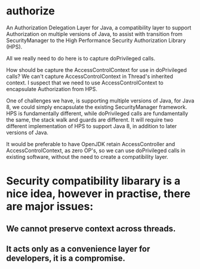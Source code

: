 # authorize
An Authorization Delegation Layer for Java, a compatibility layer to support Authorization on multiple versions of Java, to assist with transition from SecurityManager to the High Performance Security Authorization Library (HPS).

All we really need to do here is to capture doPrivileged calls.

How should be capture the AccessControlContext for use in doPrivileged calls?   We can't capture AccessControlContext in Thread's inherited context. I suspect that we need to use AccessControlContext to encapsulate Authorization from HPS.

One of challenges we have, is supporting multiple versions of Java, for Java 8, we could simply encapsulate the existing SecurityManager framework.  HPS is fundamentally different, while doPrivileged calls are fundamentally the same, the stack walk and guards are different.  It will require two different implementation of HPS to support Java 8, in addition to later versions of Java.

It would be preferable to have OpenJDK retain AccessController and AccessControlContext, as zero OP's, so we can use doPrivileged calls in existing software, without the need to create a compatibility layer.

# Security compatibility libarary is a nice idea, however in practise, there are major issues:
## We cannot preserve context across threads.
## It acts only as a convenience layer for developers, it is a compromise.
